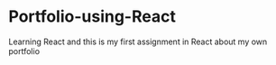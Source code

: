 # Portfolio-using-React
Learning React and this is my first assignment in React about my own portfolio
